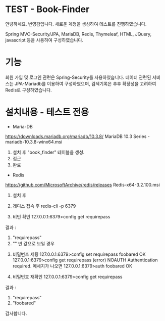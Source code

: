 # TEST - Book-Finder

안녕하세요. 변영감입니다.
새로운 계정을 생성하여 테스트를 진행하였습니다.

Spring MVC-Security/JPA, MariaDB, Redis, Thymeleaf, HTML, JQuery, javascript 등을 사용하여 구성하였습니다. 

# 기능
회원 가입 및 로그인 관련은 Spring-Security를 사용하였습니다.
데이터 관련된 서비스는 JPA-Mariadb를 이용하여 구성하였으며, 검색기록은 추후 확장성을 고려하여 Redis로 구성하였습니다.


# 설치내용 - 테스트 전용

* Maria-DB


https://downloads.mariadb.org/mariadb/10.3.8/
MariaDB 10.3 Series - mariadb-10.3.8-winx64.msi

1. 설치 후 "book_finder" 테이블을 생성.
2. 접근
3. 완료


* Redis


https://github.com/MicrosoftArchive/redis/releases
Redis-x64-3.2.100.msi

1. 설치 후 
2. 레디스 접속 후
redis-cli -p 6379

3. 비번 확인
127.0.0.1:6379>config get requirepass

결과 :
1) "requirepass"
2) ""
빈 값으로 보일 경우

3. 비밀번호 세팅
127.0.0.1:6379>config set requirepass foobared
OK
127.0.0.1:6379>config get requirepass
(error) NOAUTH Authentication required. 메세지가 나오면
127.0.0.1:6379>auth foobared
OK

4. 비밀번호 재확인
127.0.0.1:6379>config get requirepass

결과 :
1) "requirepass"
2) "foobared"






감사합니다.



